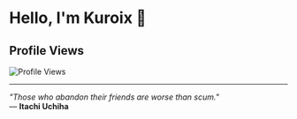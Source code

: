 # Hello, I'm Kuroix 👋



## Profile Views
![Profile Views](https://img.shields.io/badge/Views-1.000.000-red?style=flat-square&logo=github)

---

_"Those who abandon their friends are worse than scum."_  
— **Itachi Uchiha**
